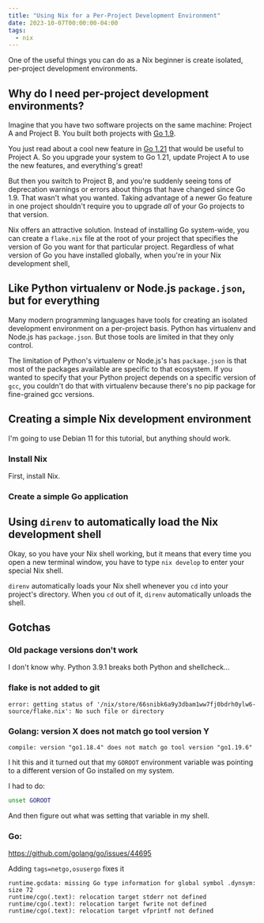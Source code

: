 ```yaml
---
title: "Using Nix for a Per-Project Development Environment"
date: 2023-10-07T00:00:00-04:00
tags:
  - nix
---
```


One of the useful things you can do as a Nix beginner is create isolated, per-project development environments.

## Why do I need per-project development environments?

Imagine that you have two software projects on the same machine: Project A and Project B. You built both projects with [Go 1.9](https://go.dev/doc/devel/release#go1.9).

You just read about a cool new feature in [Go 1.21](https://go.dev/doc/devel/release#go1.21.0) that would be useful to Project A. So you upgrade your system to Go 1.21, update Project A to use the new features, and everything's great!

But then you switch to Project B, and you're suddenly seeing tons of deprecation warnings or errors about things that have changed since Go 1.9. That wasn't what you wanted. Taking advantage of a newer Go feature in one project shouldn't require you to upgrade _all_ of your Go projects to that version.

Nix offers an attractive solution. Instead of installing Go system-wide, you can create a `flake.nix` file at the root of your project that specifies the version of Go you want for that particular project. Regardless of what version of Go you have installed globally, when you're in your Nix development shell,

## Like Python virtualenv or Node.js `package.json`, but for everything

Many modern programming languages have tools for creating an isolated development environment on a per-project basis. Python has virtualenv and Node.js has `package.json`. But those tools are limited in that they only control.

The limitation of Python's virtualenv or Node.js's has `package.json` is that most of the packages available are specific to that ecosystem. If you wanted to specify that your Python project depends on a specific version of `gcc`, you couldn't do that with virtualenv because there's no pip package for fine-grained gcc versions.

## Creating a simple Nix development environment

I'm going to use Debian 11 for this tutorial, but anything should work.

### Install Nix

First, install Nix.

### Create a simple Go application

## Using `direnv` to automatically load the Nix development shell

Okay, so you have your Nix shell working, but it means that every time you open a new terminal window, you have to type `nix develop` to enter your special Nix shell.

`direnv` automatically loads your Nix shell whenever you `cd` into your project's directory. When you `cd` out of it, `direnv` automatically unloads the shell.

## Gotchas

### Old package versions don't work

I don't know why. Python 3.9.1 breaks both Python and shellcheck...

### flake is not added to git

```text
error: getting status of '/nix/store/66snibk6a9y3dbam1ww7fj0bdrh0ylw6-source/flake.nix': No such file or directory
```

### Golang: version X does not match go tool version Y

```text
compile: version "go1.18.4" does not match go tool version "go1.19.6"
```

I hit this and it turned out that my `GOROOT` environment variable was pointing to a different version of Go installed on my system.

I had to do:

```bash
unset GOROOT
```

And then figure out what was setting that variable in my shell.

### Go:

https://github.com/golang/go/issues/44695

Adding `tags=netgo,osusergo` fixes it

```text
runtime.gcdata: missing Go type information for global symbol .dynsym: size 72
runtime/cgo(.text): relocation target stderr not defined
runtime/cgo(.text): relocation target fwrite not defined
runtime/cgo(.text): relocation target vfprintf not defined
```
